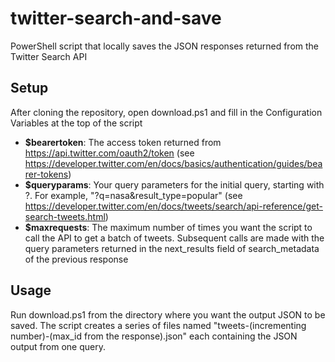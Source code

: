 # twitter-search-and-save
PowerShell script that locally saves the JSON responses returned from the Twitter Search API

## Setup
After cloning the repository, open download.ps1 and fill in the Configuration Variables at the top of the script
- **$bearertoken**: The access token returned from https://api.twitter.com/oauth2/token (see https://developer.twitter.com/en/docs/basics/authentication/guides/bearer-tokens)
- **$queryparams**: Your query parameters for the initial query, starting with ?. For example, "?q=nasa&result_type=popular" (see https://developer.twitter.com/en/docs/tweets/search/api-reference/get-search-tweets.html)
- **$maxrequests**: The maximum number of times you want the script to call the API to get a batch of tweets. Subsequent calls are made with the query parameters returned in the next_results field of search_metadata of the previous response

## Usage
Run download.ps1 from the directory where you want the output JSON to be saved. The script creates a series of files named "tweets-(incrementing number)-(max_id from the response).json" each containing the JSON output from one query.
